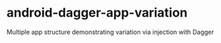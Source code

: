 android-dagger-app-variation
============================

Multiple app structure demonstrating variation via injection with Dagger
